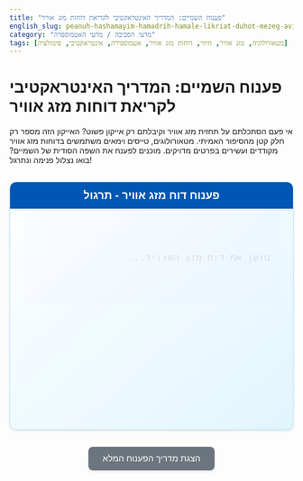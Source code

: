```yaml
---
title: "פענוח השמיים: המדריך האינטראקטיבי לקריאת דוחות מזג אוויר"
english_slug: peanuh-hashamayim-hamadrih-hamale-likriat-duhot-mezeg-avir
category: "מדעי הסביבה / מדעי האטמוספרה"
tags: [מטאורולוגיה, מזג אוויר, חיזוי, דוחות מזג אוויר, אטמוספירה, אינטראקטיבי, סימולציה]
---
```

# פענוח השמיים: המדריך האינטראקטיבי לקריאת דוחות מזג אוויר

אי פעם הסתכלתם על תחזית מזג אוויר וקיבלתם רק אייקון פשוט? האייקון הזה מספר רק חלק קטן מהסיפור האמיתי. מטאורולוגים, טייסים וימאים משתמשים בדוחות מזג אוויר מקודדים ועשירים בפרטים מדויקים. מוכנים לפענח את השפה הסודית של השמיים? בואו נצלול פנימה ונתרגל!

<div class="weather-app">
    <div class="app-header">פענוח דוח מזג אוויר - תרגול</div>
    <div id="weather-report-display" class="report-display">
        <p>טוען את דוח מזג האוויר...</p>
    </div>
     <div class="icon-representation">
         <!-- Visual representation will be added here by JS -->
     </div>
    <div id="question-area" class="question-area">
        <p>טוען שאלה...</p>
    </div>
    <div id="options-area" class="options-area">
        <!-- Answer buttons will be added here by JS -->
    </div>
    <div id="feedback-area" class="feedback-area">
        <!-- Feedback and explanation will appear here -->
    </div>
</div>

<style>
    :root {
        --primary-color: #007bff;
        --secondary-color: #28a745;
        --background-color: #e0f7fa; /* Light cyan */
        --container-bg: #ffffff;
        --border-color: #b3e5fc; /* Light blue */
        --correct-color: #28a745;
        --incorrect-color: #dc3545;
        --text-color: #333;
        --header-bg: #0056b3;
        --header-text: #ffffff;
        --subtle-shadow: 0 2px 4px rgba(0, 0, 0, 0.1);
        --button-hover-bg: #0056b3;
        --button-hover-text: #ffffff;
    }

    .weather-app {
        font-family: 'Arial', sans-serif;
        direction: rtl;
        text-align: right;
        max-width: 650px;
        margin: 30px auto;
        padding: 25px;
        border: 1px solid var(--border-color);
        border-radius: 12px;
        background: linear-gradient(to bottom right, var(--container-bg), #e1f5fe); /* Soft gradient */
        box-shadow: var(--subtle-shadow);
        color: var(--text-color);
        position: relative; /* For potential animations */
        overflow: hidden; /* Keep animations inside */
    }

    .app-header {
        background-color: var(--header-bg);
        color: var(--header-text);
        padding: 12px 20px;
        margin: -25px -25px 25px -25px; /* Extend header to edges */
        border-top-left-radius: 10px;
        border-top-right-radius: 10px;
        font-size: 1.4em;
        font-weight: bold;
        text-align: center;
        box-shadow: var(--subtle-shadow);
    }


    .report-display {
        font-family: 'Courier New', monospace; /* Monospaced font for report */
        font-size: 1.2em;
        margin-bottom: 20px;
        padding: 15px;
        background-color: #eef; /* Light blue tint */
        border: 1px dashed var(--border-color);
        border-radius: 6px;
        white-space: pre-wrap; /* Preserves formatting */
        overflow-x: auto; /* Scroll if report is too wide */
        box-shadow: inset 0 1px 3px rgba(0,0,0,0.05);
        opacity: 0; /* Start hidden for animation */
        transform: translateY(-10px);
        animation: fadeInSlideDown 0.6s ease-out forwards;
    }

     .icon-representation {
         text-align: center;
         margin-bottom: 20px;
         min-height: 50px; /* Reserve space */
     }

     .weather-icon {
         font-size: 2.5em;
         margin: 0 10px;
         display: inline-block;
         opacity: 0;
         animation: fadeInPop 0.5s ease-out forwards;
     }

     .weather-icon.wind { animation-delay: 0.2s; }
     .weather-icon.temp { animation-delay: 0.4s; }
     .weather-icon.pressure { animation-delay: 0.6s; }


    .question-area {
        font-size: 1.3em;
        font-weight: bold;
        margin-bottom: 20px;
        color: var(--header-bg);
        opacity: 0; /* Start hidden */
        transform: translateY(-10px);
        animation: fadeInSlideDown 0.6s ease-out forwards;
        animation-delay: 0.3s; /* Delay after report */
    }

    .options-area {
        display: flex;
        flex-direction: column;
        gap: 12px;
        margin-bottom: 20px;
        opacity: 0; /* Start hidden */
        animation: fadeIn 0.6s ease-out forwards;
        animation-delay: 0.6s; /* Delay after question */
    }

    .option-button {
        padding: 12px 20px;
        border: 2px solid var(--primary-color);
        border-radius: 8px;
        background-color: var(--container-bg);
        color: var(--primary-color);
        cursor: pointer;
        font-size: 1.1em;
        text-align: right;
        transition: background-color 0.3s ease, color 0.3s ease, transform 0.1s ease;
        box-shadow: var(--subtle-shadow);
        width: 100%; /* Make buttons full width */
    }

    .option-button:hover:not([disabled]) {
        background-color: var(--button-hover-bg);
        color: var(--button-hover-text);
        transform: translateY(-2px);
        box-shadow: 0 4px 8px rgba(0, 0, 0, 0.15);
    }

    .option-button:active:not([disabled]) {
         transform: translateY(0);
         box-shadow: var(--subtle-shadow);
    }

     .option-button[disabled] {
         opacity: 0.7;
         cursor: not-allowed;
         box-shadow: none;
     }

    .feedback-area {
        margin-top: 20px;
        padding: 15px;
        border-radius: 8px;
        opacity: 0; /* Start hidden */
        transform: translateY(10px);
        animation: fadeInSlideUp 0.5s ease-out forwards;
    }

    .feedback.correct {
        background-color: #d4edda; /* Light green */
        color: var(--correct-color);
        border: 1px solid #c3e6cb;
    }

    .feedback.incorrect {
        background-color: #f8d7da; /* Light red */
        color: var(--incorrect-color);
        border: 1px solid #f5c6cb;
    }

    .feedback p {
        margin-bottom: 10px;
        font-weight: bold;
    }

    .explanation {
        margin-top: 10px;
        font-size: 1em;
        line-height: 1.6;
        color: var(--text-color);
        border-top: 1px dashed rgba(0,0,0,0.1);
        padding-top: 10px;
    }

    .next-button {
        display: block;
        width: 100%;
        padding: 12px;
        background-color: var(--secondary-color);
        color: white;
        border: none;
        border-radius: 8px;
        font-size: 1.2em;
        cursor: pointer;
        margin-top: 15px;
        transition: background-color 0.3s ease, transform 0.1s ease;
        box-shadow: var(--subtle-shadow);
    }

    .next-button:hover {
        background-color: #218838;
         transform: translateY(-2px);
         box-shadow: 0 4px 8px rgba(0, 0, 0, 0.15);
    }
     .next-button:active {
         transform: translateY(0);
         box-shadow: var(--subtle-shadow);
     }

    .toggle-explanation-button {
        display: block;
        margin: 30px auto;
        padding: 12px 25px;
        background-color: #6c757d;
        color: white;
        border: none;
        border-radius: 8px;
        font-size: 1.1em;
        cursor: pointer;
        transition: background-color 0.3s ease, transform 0.1s ease;
        box-shadow: var(--subtle-shadow);
    }

    .toggle-explanation-button:hover {
        background-color: #5a6268;
         transform: translateY(-2px);
         box-shadow: 0 4px 8px rgba(0, 0, 0, 0.15);
    }
     .toggle-explanation-button:active {
         transform: translateY(0);
         box-shadow: var(--subtle-shadow);
     }

    #full-explanation {
        margin-top: 30px;
        padding: 25px;
        border: 1px solid var(--border-color);
        border-radius: 12px;
        background-color: var(--container-bg);
        box-shadow: var(--subtle-shadow);
    }

    #full-explanation h2, #full-explanation h3 {
        color: var(--header-bg);
        margin-top: 20px;
        margin-bottom: 10px;
        border-bottom: 1px solid var(--border-color);
        padding-bottom: 5px;
    }

    #full-explanation p, #full-explanation ul {
        line-height: 1.7;
        margin-bottom: 15px;
        font-size: 1em;
        color: var(--text-color);
    }

    #full-explanation ul {
        padding-right: 25px;
        list-style-type: disc;
    }

     #full-explanation ul ul {
         padding-right: 15px;
         margin-bottom: 8px;
     }

    /* Animations */
     @keyframes fadeIn {
         from { opacity: 0; }
         to { opacity: 1; }
     }

    @keyframes fadeInSlideDown {
        from { opacity: 0; transform: translateY(-20px); }
        to { opacity: 1; transform: translateY(0); }
    }

    @keyframes fadeInSlideUp {
        from { opacity: 0; transform: translateY(20px); }
        to { opacity: 1; transform: translateY(0); }
    }

    @keyframes fadeInPop {
         from { opacity: 0; transform: scale(0.8); }
         to { opacity: 1; transform: scale(1); }
    }

     @keyframes pulse {
         0% { transform: scale(1); }
         50% { transform: scale(1.02); }
         100% { transform: scale(1); }
     }

     .feedback.correct p { animation: pulse 0.8s ease-in-out 2; /* Pulse twice */ }

</style>

<button class="toggle-explanation-button" id="toggle-explanation">הצגת מדריך הפענוח המלא</button>

<div id="full-explanation" style="display: none;">
    <h2>מדריך מורחב לפענוח דוחות מזג אוויר</h2>

    <p>דוחות מטאורולוגיים, כמו METAR (Meteorological Aerodrome Report), הם כלי קריטי להבנת תנאי מזג אוויר מדויקים בזמן אמת. הם משמשים לא רק טייסים, אלא גם כל מי שעוסק בתכנון רגיש למזג אוויר. בואו נפרוט את הרכיבים העיקריים שתפגשו:</p>

    <h3>מבנה כללי ורכיבים עיקריים</h3>
    <p>דוח METAR מלא מכיל רכיבים רבים, אך בגרסה המפושטת שלנו, נתמקד באלה:</p>
    <ul>
        <li>**סמלים ותיאור כללי:** סמלים ויזואליים המייצגים מצב בסיסי (שמש, ענן, גשם, ערפל).</li>
        <li>**קוד מצב שמיים/ראות:** לדוגמה, SKC (שמיים נקיים), OVC (מעונן לחלוטין), או קודים המציינים ראות ירודה כמו FG (ערפל).</li>
        <li>**נתוני רוח:** כיוון ומהירות.</li>
        <li>**טמפרטורה ונקודת טל:** טמפרטורת האוויר והטמפרטורה בה האוויר יגיע לרוויה.</li>
        <li>**לחץ ברומטרי (QNH):** לחץ האוויר המותאם לגובה פני הים.</li>
    </ul>

    <h3>פענוח רכיבים: פירוט מעמיק</h3>

    <h4>עננות וראות</h4>
    <ul>
        <li>**ראות (Visibility):** המרחק המרבי בו ניתן לראות אובייקטים.
            <ul>
                <li>`CAVOK` (Ceiling and Visibility OK): ראות מעל 10 ק"מ, ללא עננים משמעותיים מתחת ל-1500 מטר וללא תופעות מזג אוויר.</li>
                <li>`9999`: ראות 10 ק"מ ומעלה.</li>
                <li>מספרים כמו `0800` או `5000`: מציינים ראות ב מטרים (800 מטר, 5 ק"מ). ראות נמוכה יכולה להיגרם מ:
                    <ul>
                        <li>`FG` (Fog): ערפל (ראות < 1000 מטר).</li>
                        <li>`BR` (Mist): אד/ערפילי ים (ראות 1000-5000 מטר).</li>
                    </ul>
                </li>
            </ul>
        </li>
        <li>**עננות (Cloud Cover):** מציינת כמה מהשמיים מכוסים בעננים ובאיזה גובה. הכיסוי נמדד בשמיניות (אוקטות), והגובה במאות רגל.
            <ul>
                <li>`SKC` (Sky Clear) / `CLR` (Clear): 0/8 כיסוי - שמיים בהירים.</li>
                <li>`FEW` (Few): 1-2/8 כיסוי - מעט עננים.</li>
                <li>`SCT` (Scattered): 3-4/8 כיסוי - עננות מפוזרת.</li>
                <li>`BKN` (Broken): 5-7/8 כיסוי - מעונן חלקית עד כמעט מלא ("שמיים שבורים").</li>
                <li>`OVC` (Overcast): 8/8 כיסוי - שמיים מכוסים לחלוטין.</li>
                <li>המספר שאחרי הקוד (לדוגמה, `SCT030`) הוא הגובה במאות רגל (3000 רגל).</li>
            </ul>
        </li>
    </ul>

    <h4>משקעים ותופעות מזג אוויר</h4>
    <p>קודים דו- או תלת-אותיים מתארים תופעות משמעותיות (Present Weather):</p>
    <ul>
        <li>עוצמה: `-` (קל), `+` (כבד), אין סימון (בינוני).</li>
        <li>סוג: `RA` (גשם), `SN` (שלג), `DZ` (גשם קל), `GR` (ברד).</li>
        <li>תיאור/מאפיין: `TS` (סופת רעמים), `FG` (ערפל), `BR` (אד), `SS` (סופת חול), `SQ` (סקווול).</li>
    </ul>
    <p>**דוגמאות נפוצות:** `-RA` (גשם קל), `+TSRA` (סופת רעמים עם גשם כבד), `FG` (ערפל), `BR` (אד), `VCSH` (גשם קל בסביבה הקרובה).</p>

    <h4>נתוני רוח</h4>
    <p>הפורמט הוא DDDVVVKT, לעיתים עם GFFFKT:</p>
    <ul>
        <li>`DDD`: כיוון הרוח במעלות מתוך הצפון האמיתי (000-360). `VRB` מציין רוח משתנה כיוון.</li>
        <li>`VVV`: מהירות הרוח בקשרים (KT - Knots). 1 קשר ≈ 1.85 קמ"ש.</li>
        <li>`GFFF`: מופיע אם יש משבים (Gusts) - FFF היא מהירות המשב המקסימלית.</li>
        <li>**דוגמה:** `27015KT` (רוח ממערב, 270°, 15 קשר). `36020G35KT` (רוח מצפון, 360°, 20 קשר, משבים עד 35 קשר). `VRB05KT` (רוח משתנה, 5 קשר).</li>
    </ul>

    <h4>טמפרטורה ונקודת טל</h4>
    <p>הפורמט TT/TD:</p>
    <ul>
        <li>`TT`: טמפרטורת האוויר בצלזיוס. `M` לפני מספר מציינת מינוס. (לדוגמה, `18` = 18°C, `M03` = -3°C).</li>
        <li>`TD`: טמפרטורת נקודת הטל בצלזיוס (גם כאן, `M` למינוס). נקודת הטל היא הטמפרטורה בה האוויר מתחיל להתעבות. ככל שהטמפרטורה קרובה יותר לנקודת הטל, כך האוויר לח יותר והסיכוי לערפל או משקעים גבוה יותר.</li>
        <li>**דוגמה:** `20/15` (טמפרטורה 20°C, נקודת טל 15°C). `M05/M06` (טמפרטורה -5°C, נקודת טל -6°C).</li>
    </ul>

    <h4>לחץ ברומטרי</h4>
    <p>הפורמט QPPPP:</p>
    <ul>
        <li>`Q`: קוד המציין שמדובר בלחץ ברומטרי המותאם לגובה פני הים (QNH).</li>
        <li>`PPPP`: ערך הלחץ בהקטו-פסקל (hPa).</li>
        <li>**דוגמה:** `Q1018` (לחץ 1018 hPa). לחץ גבוה לרוב מצביע על מזג אוויר יציב, ולחץ נמוך על מערכת לא יציבה.</li>
    </ul>

    <p>הדוחות בתרגול זה הם גרסאות מפושטות המכילות את הרכיבים העיקריים כדי לאפשר לכם להתמקד בלמידה.</p>
</div>

<script>
    const weatherData = [
        {
            report: "☀️ SKC 💨 05010KT 🌡️ 25°C/10°C 📊 1020hPa",
            question: "מתכננים טיול רגלי בהרים מחר. מה ניתן להסיק מדוח מזג האוויר הזה?",
            options: [
                "צפוי גשם חזק וערפל, כדאי לבטל.",
                "מזג אוויר בהיר ויבש, מתאים לטיול, אך שימו לב להפרש הטמפרטורות (יובש).",
                "רוחות עזות שיקשו על ההליכה בשטח פתוח.",
                "צפוי שלג וטמפרטורות מתחת לאפס."
            ],
            correctAnswerIndex: 1,
            explanation: "הדוח מצביע על: SKC (שמיים בהירים), רוח קלה יחסית (10 קשר) מכיוון 050, טמפרטורה נעימה (25°C), נקודת טל נמוכה (10°C) המעידה על אוויר יבש, ולחץ גבוה (1020hPa) המעיד על יציבות אטמוספרית. הפרש גדול בין טמפרטורה לנקודת טל מרמז על לחות נמוכה ויובש. התנאים אידיאליים לטיול רגלי, רק חשוב לזכור שתנאי יובש יכולים להשפיע (למשל, להתייבשות).",
            icons: ["☀️"]
        },
        {
            report: "☁️ OVC ☔ -RA 💨 27015KT 🌡️ 12°C/11°C 📊 1005hPa",
            question: "האם כדאי לתכנן פיקניק בפארק הפתוח היום אחר הצהריים?",
            options: [
                "כן, מזג האוויר מתאים לפעילות בחוץ ויהיה שמשי.",
                "לא, צפוי כיסוי עננים מלא, גשם קל ורוחות בינוניות.",
                "כן, אך רק בשעות הבוקר המוקדמות לפני הגשם.",
                "רק אם הפארק נמצא באזור מדברי יבש וללא עננים."
            ],
            correctAnswerIndex: 1,
            explanation: "הדוח מראה: OVC (כיסוי עננים מלא), -RA (גשם קל), רוח מערבית (270 מעלות) בינונית (15 קשר), טמפרטורה 12°C ונקודת טל 11°C (מעיד על אוויר רווי וסכנת ערפל או גשם מתמשך), ולחץ נמוך (1005hPa) שיכול להצביע על מערכת פעילה. תנאים אלו אינם מתאימים לפיקניק בפארק פתוח.",
            icons: ["☁️", "☔"]
        },
        {
            report: "🌫️ FG 💨 01005KT 🌡️ 8°C/8°C 📊 1012hPa",
            question: "אתם צריכים לנהוג בכביש מהיר בשעת בוקר מוקדמת. מה המשמעות העיקרית של דוח זה?",
            options: [
                "ראות מעולה ורוחות קלות לנסיעה מהירה.",
                "צפויה סופת רעמים, כדאי להימנע מנהיגה.",
                "קיים ערפל כבד שמגביל משמעותית את הראות.",
                "מזג אוויר בהיר וקר, אין בעיה מיוחדת בנהיגה."
            ],
            correctAnswerIndex: 2,
            explanation: "הדוח מציג: FG (ערפל), רוח קלה מאוד (5 קשר), טמפרטורה ונקודת טל זהות (8°C/8°C) מה שמעיד על רוויית אוויר וסבירות גבוהה לערפל. ערפל מגביל מאוד את הראות ומסוכן לנהיגה, במיוחד בכביש מהיר.",
            icons: ["🌫️"]
        },
         {
            report: "☁️ BKN020 💨 VRB03KT 🌡️ 18°C/16°C 📊 1010hPa",
            question: "האם כדאי לצאת לשייט קצר בים הפתוח בספינה קטנה לפי הדוח?",
            options: [
                "כן, הים שקט והראות צפויה להיות מצוינת.",
                "כן, אבל יש סיכוי לרוחות חזקות פתאומיות מהים.",
                "לא, יש כיסוי עננים נמוך, אוויר לח ורוח משתנה קלה שאינם אידיאליים לשייט קטן.",
                "מזג אוויר מושלם לכל סוג שייט, כולל סירות מפרש."
            ],
            correctAnswerIndex: 2,
            explanation: "הדוח מציין: BKN020 (עננות משמעותית בגובה 2000 רגל), VRB03KT (רוח קלה מאוד ומשתנה כיוון), טמפרטורה 18°C ונקודת טל 16°C (אוויר לח למדי). כיסוי עננים נמוך (BKN) ורוח קלה ומשתנה אינם אידיאליים לשייט בספינה קטנה בים פתוח, ונקודת הטל הקרובה לטמפרטורה מגבירה את הסיכוי לגשם קל או אד (BR) שיכול להגביל ראות.",
            icons: ["☁️"]
        },
         {
            report: "☀️ FEW050 💨 32025G40KT 🌡️ 20°C/5°C 📊 1018hPa",
            question: "מתכננים טיול אופניים ביער. מה הסיכון העיקרי לפי דוח זה שכדאי לקחת בחשבון?",
            options: [
                "גשם כבד ובוץ שיקשו על הרכיבה.",
                "טמפרטורות קיצוניות שידרשו לבוש מיוחד.",
                "רוחות חזקות ומשבים שעלולים להפיל ענפים או עצמים.",
                "ראות נמוכה עקב ערפל סמיך בתוך היער."
            ],
            correctAnswerIndex: 2,
            explanation: "הדוח מציין: FEW050 (מעט עננים גבוהים יחסית), 32025G40KT (רוח חזקה יחסית מצפון מערב, 25 קשר, עם משבים חזקים עד 40 קשר), טמפרטורה 20°C ונקודת טל 5°C (אוויר יבש). רוחות ומשבים חזקים ביער יכולים להוות סכנה של נפילת ענפים או עצמים אחרים, ולקשות על השליטה באופניים. זהו הסיכון העיקרי לפי הדוח.",
            icons: ["☀️", "💨"]
        }
    ];

    let currentQuestionIndex = 0;
    const reportDisplay = document.getElementById('weather-report-display');
    const questionArea = document.getElementById('question-area');
    const optionsArea = document.getElementById('options-area');
    const feedbackArea = document.getElementById('feedback-area');
    const toggleExplanationButton = document.getElementById('toggle-explanation');
    const fullExplanationDiv = document.getElementById('full-explanation');
    const iconRepresentationArea = document.querySelector('.icon-representation'); // New area for icons

    function displayQuestion(index) {
        // Clear previous elements and animations
        feedbackArea.innerHTML = '';
        feedbackArea.className = 'feedback-area'; // Reset class
        optionsArea.innerHTML = '';
        iconRepresentationArea.innerHTML = ''; // Clear icons

        const data = weatherData[index];

        // Add animations before setting text
        reportDisplay.style.opacity = 0;
        reportDisplay.style.transform = 'translateY(-20px)';
        questionArea.style.opacity = 0;
        questionArea.style.transform = 'translateY(-20px)';
        optionsArea.style.opacity = 0;


        // Set text content
        reportDisplay.innerText = "דוח מזג האוויר:\n" + data.report;
        questionArea.innerText = data.question;

        // Add visual icons with animation delay
        data.icons.forEach((icon, i) => {
             const span = document.createElement('span');
             span.classList.add('weather-icon');
             // Add specific classes for potential different icon animations later
             if (icon === "💨") span.classList.add('wind');
             if (icon === "🌡️") span.classList.add('temp');
             if (icon === "📊") span.classList.add('pressure');
             span.innerText = icon;
             // Apply animation with delay
             span.style.animation = `fadeInPop 0.5s ease-out forwards ${0.1 * i + 0.8}s`; // Staggered animation
             iconRepresentationArea.appendChild(span);
        });


        // Animate in the report and question
        setTimeout(() => {
             reportDisplay.style.opacity = 1;
             reportDisplay.style.transform = 'translateY(0)';
        }, 50); // Small delay to ensure transition fires

        setTimeout(() => {
            questionArea.style.opacity = 1;
            questionArea.style.transform = 'translateY(0)';
        }, 300); // Delay question animation

        // Populate and animate in options
        setTimeout(() => {
            data.options.forEach((option, i) => {
                const button = document.createElement('button');
                button.classList.add('option-button');
                button.innerText = option;
                button.onclick = () => handleAnswer(i);
                // Add animation with delay
                button.style.opacity = 0;
                button.style.transform = 'translateY(20px)';
                button.style.animation = `fadeInSlideUp 0.5s ease-out forwards ${0.1 * i}s`; // Staggered animation
                optionsArea.appendChild(button);
            });
             optionsArea.style.opacity = 1; // This opactiy might be overridden by child animations, reconsider
        }, 600); // Delay option population and animation

    }

    function handleAnswer(selectedIndex) {
        const data = weatherData[currentQuestionIndex];
        const isCorrect = selectedIndex === data.correctAnswerIndex;

        // Disable all option buttons
        optionsArea.querySelectorAll('.option-button').forEach((button, i) => {
            button.disabled = true;
            // Optional: Style correct/incorrect answer button
            if (i === data.correctAnswerIndex) {
                 button.style.borderColor = var(--correct-color);
                 button.style.color = var(--correct-color);
                 button.style.fontWeight = 'bold';
            } else {
                 button.style.opacity = 0.5; // Fade out incorrect options
            }
            if (i === selectedIndex && !isCorrect) {
                 button.style.borderColor = var(--incorrect-color);
                 button.style.color = var(--incorrect-color);
                  button.style.fontWeight = 'bold';
            }
        });

        feedbackArea.innerHTML = ''; // Clear previous feedback

        const feedbackText = document.createElement('p');
        if (isCorrect) {
            feedbackText.innerText = "🔥 נכון מאוד! פענוח מדויק! 🔥";
            feedbackArea.classList.add('correct');
        } else {
            feedbackText.innerText = "🧐 לא מדויק הפעם. בואו נראה למה... 👇";
            feedbackArea.classList.add('incorrect');
        }
        feedbackArea.appendChild(feedbackText);

        const explanationText = document.createElement('p');
        explanationText.classList.add('explanation');
        explanationText.innerText = "הסבר: " + data.explanation;
        feedbackArea.appendChild(explanationText);

        // Add Next button
        const nextButton = document.createElement('button');
        nextButton.classList.add('next-button');
        nextButton.innerText = currentQuestionIndex < weatherData.length - 1 ? 'שאלה הבאה >>' : 'סיימנו! ✨';
        nextButton.onclick = handleNext;
        feedbackArea.appendChild(nextButton);

        // Animate feedback area
        feedbackArea.style.opacity = 0;
        feedbackArea.style.transform = 'translateY(20px)';
        setTimeout(() => {
            feedbackArea.style.opacity = 1;
            feedbackArea.style.transform = 'translateY(0)';
        }, 50); // Small delay
    }

    function handleNext() {
        currentQuestionIndex++;
        if (currentQuestionIndex < weatherData.length) {
            displayQuestion(currentQuestionIndex);
        } else {
            // End of quiz
            reportDisplay.innerText = "✅ סיימתם את כל השאלות והפכתם למפענחי שמיים מתחילים!";
            reportDisplay.style.opacity = 1; reportDisplay.style.transform = 'translateY(0)'; // Ensure final message is visible
            questionArea.innerText = "כל הכבוד על התרגול! מקווים שנהניתם ולמדתם.";
            questionArea.style.opacity = 1; questionArea.style.transform = 'translateY(0)'; // Ensure final message is visible
            optionsArea.innerHTML = '';
             iconRepresentationArea.innerHTML = ''; // Clear icons
            feedbackArea.innerHTML = '';
            feedbackArea.className = 'feedback-area'; // Reset class

            // Add a restart button
            const restartButton = document.createElement('button');
            restartButton.classList.add('next-button');
            restartButton.innerText = '🔄 התחלה מחדש';
            restartButton.onclick = () => {
                currentQuestionIndex = 0;
                displayQuestion(currentQuestionIndex);
            };
             // Animate restart button
             restartButton.style.opacity = 0;
             restartButton.style.transform = 'scale(0.8)';
             setTimeout(() => {
                 restartButton.style.opacity = 1;
                 restartButton.style.transform = 'scale(1)';
             }, 300);
            feedbackArea.appendChild(restartButton);

        }
    }

    function toggleExplanation() {
        if (fullExplanationDiv.style.display === 'none') {
            fullExplanationDiv.style.display = 'block';
            toggleExplanationButton.innerText = 'הסתרת מדריך הפענוח המלא';
             // Optional: smooth scroll to explanation
             fullExplanationDiv.scrollIntoView({ behavior: 'smooth', block: 'start' });
        } else {
            fullExplanationDiv.style.display = 'none';
            toggleExplanationButton.innerText = 'הצגת מדריך הפענוח המלא';
        }
    }

    // Initialize the app
    displayQuestion(currentQuestionIndex);

    // Add event listener for the toggle button
    toggleExplanationButton.addEventListener('click', toggleExplanation);

    // Initial check for explanation state on load (optional, but good practice)
    if (fullExplanationDiv.style.display === 'none') {
         toggleExplanationButton.innerText = 'הצגת מדריך הפענוח המלא';
    } else {
         toggleExplanationButton.innerText = 'הסתרת מדריך הפענוח המלא';
    }


</script>
